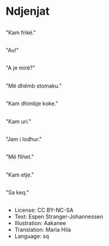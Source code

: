 # Ndjenjat

##
"Kam frikë."

##
"Au!"

##
"A je mirë?"

##
"Më dhëmb stomaku."

##
"Kam dhimbje koke."

##
"Kam uri."

##
"Jam i lodhur."

##
"Më flihet."

##
"Kam etje."

##
"Sa keq."

##
* License: CC BY-NC-SA
* Text: Espen Stranger-Johannessen
* Illustration: Aakanee
* Translation: Maria Hila
* Language: sq
